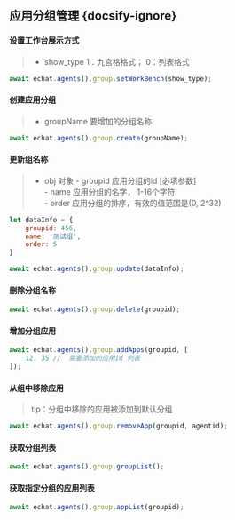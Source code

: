 ## 应用分组管理 {docsify-ignore}

#### 设置工作台展示方式

> - show_type 1：九宫格格式； 0：列表格式

```js
await echat.agents().group.setWorkBench(show_type);
```

#### 创建应用分组

> - groupName 要增加的分组名称

```js
await echat.agents().group.create(groupName);
```
#### 更新组名称

> - obj 对象
    - groupid  应用分组的id [必填参数]   
    - name 应用分组的名字， 1-16个字符   
    - order 应用分组的排序，有效的值范围是(0, 2^32)

```js
let dataInfo = {
    groupid: 456,
    name: '测试组',
    order: 5
}

await echat.agents().group.update(dataInfo);
```

#### 删除分组名称

```js
await echat.agents().group.delete(groupid);
```

#### 增加分组应用
```js
await echat.agents().group.addApps(groupid, [
    12, 35 //  需要添加的应用id 列表 
]);
```

#### 从组中移除应用
> tip：分组中移除的应用被添加到默认分组

```js
await echat.agents().group.removeApp(groupid, agentid);
```
#### 获取分组列表
```js
await echat.agents().group.groupList();
```

#### 获取指定分组的应用列表

```js
await echat.agents().group.appList(groupid);
```